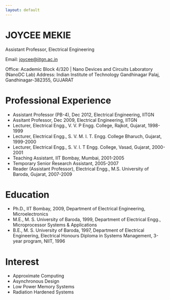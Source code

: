 ```yaml
---
layout: default
---
```


# JOYCEE MEKIE

Assistant Professor, Electrical Engineering

Email: joycee@iitgn.ac.in

Office: Academic Block 4/320 | Nano Devices and Circuits Laboratory (NanoDC Lab)
Address: Indian Institute of Technology Gandhinagar
Palaj, Gandhinagar-382355, GUJARAT


# Professional Experience

* Assistant Professor (PB-4), Dec 2012, Electrical Engineering, IITGN
* Assitant Professor, Dec 2009, Electrical Engineering, IITGN
* Lecturer, Electrical Engg., V. V. P Engg. College, Rajkot, Gujarat, 1998-1999
* Lecturer, Electrical Engg., S. V. M. I. T. Engg. College Bharuch, Gujarat, 1999-2000
* Lecturer, Electrical Engg., S. V. I. T Engg. College, Vasad, Gujarat, 2000-2001
* Teaching Assistant, IIT Bombay, Mumbai, 2001-2005
* Temporary Senior Research Assistant, 2005-2007
* Reader (Assistant Professor), Electrical Engg., M.S. University of Baroda, Gujarat, 2007-2009

# Education
* Ph.D., IIT Bombay, 2009, Department of Electrical Engineering, Microelectronics
* M.E., M. S. University of Baroda, 1999, Department of Electrical Engg., Microprocessor Systems & Applications
* B.E., M. S. University of Baroda, 1997, Department of Electrical Engineering, Electrical Honours Diploma in Systems Management, 3-year program, NIIT, 1996

# Interest
* Approximate Computing
* Asynchronous Design
* Low Power Memory Systems
* Radiation Hardened Systems
